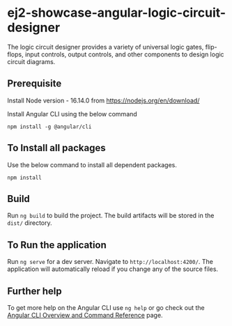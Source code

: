 # ej2-showcase-angular-logic-circuit-designer
The logic circuit designer provides a variety of universal logic gates, flip-flops, input controls, output controls, and other components to design logic circuit diagrams.

## Prerequisite 

Install Node version - 16.14.0 from https://nodejs.org/en/download/ 

Install Angular CLI using the below command 
```
npm install -g @angular/cli
```

## To Install all packages

Use the below command to install all dependent packages.

```
npm install
```

## Build

Run `ng build` to build the project. The build artifacts will be stored in the `dist/` directory.

## To Run the application

Run `ng serve` for a dev server. Navigate to `http://localhost:4200/`. The application will automatically reload if you change any of the source files.

## Further help

To get more help on the Angular CLI use `ng help` or go check out the [Angular CLI Overview and Command Reference](https://angular.io/cli) page.

